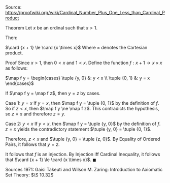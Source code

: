 # 

Source: https://proofwiki.org/wiki/Cardinal_Number_Plus_One_Less_than_Cardinal_Product



Theorem
Let $x$ be an ordinal such that $x > 1$.

Then:

$\card {x + 1} \le \card {x \times x}$
Where $\times$ denotes the Cartesian product.


Proof
Since $x > 1$, then $0 < x$ and $1 < x$.
Define the function $f: x + 1 \to x \times x$ as follows:

$\map f y = \begin{cases}
\tuple {y, 0} &: y < x \\
\tuple {0, 1} &: y = x
\end{cases}$

If $\map f y = \map f z$, then $y = z$ by cases.


Case 1: $y = x$
If $y = x$, then $\map f y = \tuple {0, 1}$ by the definition of $f$.
So if $z < x$, then $\map f y \ne \map f z$.
This contradicts the hypothesis, so $z = x$ and therefore $z = y$.


Case 2: $y < x$
If $y < x$, then $\map f y = \tuple {y, 0}$ by the definition of $f$.
$z = x$ yields the contradictory statement $\tuple {y, 0} = \tuple {0, 1}$.

Therefore, $z < x$ and $\tuple {y, 0} = \tuple {z, 0}$.
By Equality of Ordered Pairs, it follows that $y = z$.

It follows that $f$ is an injection.
By Injection iff Cardinal Inequality, it follows that $\card {x + 1} \le \card {x \times x}$.
$\blacksquare$


Sources
1971: Gaisi Takeuti and Wilson M. Zaring: Introduction to Axiomatic Set Theory: $\S 10.32$




